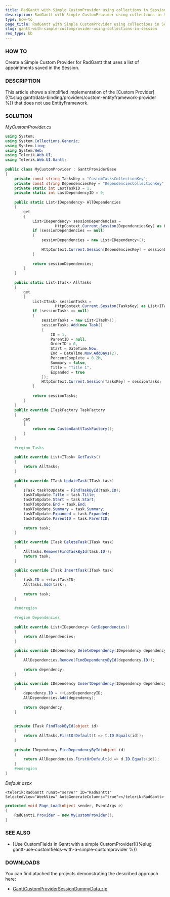 ```yaml
---
title: RadGantt with Simple CustomProvider using collections in Session
description: RadGantt with Simple CustomProvider using collections in Session. Check it now!
type: how-to
page_title: RadGantt with Simple CustomProvider using collections in Session
slug: gantt-with-simple-customprovider-using-collections-in-session
res_type: kb
---
```



### HOW TO

Create a Simple Custom Provider for RadGantt that uses a list of appointments saved in the Session.

### DESCRIPTION

This article shows a simplified implementation of the [Custom Provider]({%slug gantt/data-binding/providers/custom-entityframework-provider %}) that does not use EntityFramework.

### SOLUTION

*MyCustomProvider.cs*

````C#
using System;
using System.Collections.Generic;
using System.Linq;
using System.Web;
using Telerik.Web.UI;
using Telerik.Web.UI.Gantt;
 
public class MyCustomProvider : GanttProviderBase
{
    private const string TasksKey = "CustomTasksCollectionKey";
    private const string DependenciesKey = "DependenciesCollectionKey";
    private static int LastTaskID = 1;
    private static int LastDependencyID = 0;
 
    public static List<IDependency> AllDependencies
    {
        get
        {
            List<IDependency> sessionDependencies =
                      HttpContext.Current.Session[DependenciesKey] as List<IDependency>;
            if (sessionDependencies == null)
            {
                sessionDependencies = new List<IDependency>();
 
                HttpContext.Current.Session[DependenciesKey] = sessionDependencies;
            }
 
            return sessionDependencies;
        }
    }
 
    public static List<ITask> AllTasks
    {
        get
        {
            List<ITask> sessionTasks =
                      HttpContext.Current.Session[TasksKey] as List<ITask>;
            if (sessionTasks == null)
            {
                sessionTasks = new List<ITask>();
                sessionTasks.Add(new Task()
                {
                    ID = 1,
                    ParentID = null,
                    OrderID = 0,
                    Start = DateTime.Now,
                    End = DateTime.Now.AddDays(2),
                    PercentComplete = 0.2M,
                    Summary = false,
                    Title = "Title 1",
                    Expanded = true
                });
                HttpContext.Current.Session[TasksKey] = sessionTasks;
            }
 
            return sessionTasks;
        }
    }
    public override ITaskFactory TaskFactory
    {
        get
        {
            return new CustomGanttTaskFactory();
        }
    }
 
    #region Tasks
 
    public override List<ITask> GetTasks()
    {
        return AllTasks;
    }
 
    public override ITask UpdateTask(ITask task)
    {
        ITask taskToUpdate = FindTaskById(task.ID);
        taskToUpdate.Title = task.Title;
        taskToUpdate.Start = task.Start;
        taskToUpdate.End = task.End;
        taskToUpdate.Summary = task.Summary;
        taskToUpdate.Expanded = task.Expanded;
        taskToUpdate.ParentID = task.ParentID;
         
        return task;
    }
 
    public override ITask DeleteTask(ITask task)
    {
        AllTasks.Remove(FindTaskById(task.ID));
        return task;
    }
 
    public override ITask InsertTask(ITask task)
    {
        task.ID = ++LastTaskID;
        AllTasks.Add(task);
 
        return task;
    }
 
    #endregion
 
    #region Dependencies
 
    public override List<IDependency> GetDependencies()
    {
        return AllDependencies;
    }
 
    public override IDependency DeleteDependency(IDependency dependency)
    {
        AllDependencies.Remove(FindDependencyById(dependency.ID));
 
        return dependency;
    }
 
    public override IDependency InsertDependency(IDependency dependency)
    {
        dependency.ID = ++LastDependencyID;
        AllDependencies.Add(dependency);
 
        return dependency;
    }
 
 
    private ITask FindTaskById(object id)
    {
        return AllTasks.FirstOrDefault(t => t.ID.Equals(id));
    }
 
    private IDependency FindDependencyById(object id)
    {
        return AllDependencies.FirstOrDefault(d => d.ID.Equals(id));
    }
    #endregion
}
````

*Default.aspx*

````ASP.NET
<telerik:RadGantt runat="server" ID="RadGantt1" SelectedView="WeekView" AutoGenerateColumns="true"></telerik:RadGantt>
````

````C#
protected void Page_Load(object sender, EventArgs e)
{
    RadGantt1.Provider = new MyCustomProvider();
}
````

### SEE ALSO

* [Use CustomFields in Gantt with a simple CustomProvider]({%slug gantt-use-customfields-with-a-simple-customprovider %})


### DOWNLOADS

You can find atached the projects demonstrating the described approach here:

* [GanttCustomProviderSessionDummyData.zip](files/gantt-custom-provider-dummy-data.zip)

